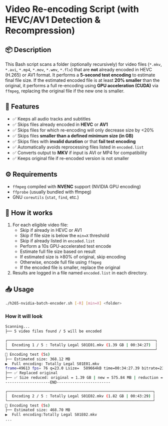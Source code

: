 # Video Re-encoding Script (with HEVC/AV1 Detection & Recompression)

## 📦 Description

This Bash script scans a folder (optionally recursively) for video files (`*.mkv`, `*.avi`, `*.mp4`, `*.mov`, `*.wmv`, `*.flv`) that are **not** already encoded in HEVC (H.265) or AV1 format. It performs a **5-second test encoding** to estimate final file size. If the estimated encoded file is at least **20% smaller** than the original, it performs a full re-encoding using **GPU acceleration (CUDA)** via `ffmpeg`, replacing the original file if the new one is smaller.

## 🎯 Features

- ✅ Keeps all audio tracks and subtitles
- ✅ Skips files already encoded in **HEVC** or **AV1**
- ✅ Skips files for which re-encoding will only decrease size by <20%
- ✅ Skips files **smaller than a defined minimum size (in GB)**
- ✅ Skips files with **invalid duration** or that **fail test encoding**
- ✅ Automatically avoids reprocessing files listed in `encoded.list`
- ✅ Converts output to **MKV** if input is AVI or MP4 for compatibility
- ✅ Keeps original file if re-encoded version is not smaller

## ⚙️ Requirements

- `ffmpeg` compiled with **NVENC** support (NVIDIA GPU encoding)
- `ffprobe` (usually bundled with ffmpeg)
- GNU `coreutils` (`stat`, `find`, etc.)

## 🧪 How it works

1. For each eligible video file:
   - Skip if already in HEVC or AV1
   - Skip if file size is below the `min=X` threshold
   - Skip if already listed in `encoded.list`
   - Perform a 10s GPU-accelerated test encode
   - Estimate full file size based on result
   - If estimated size is ≥80% of original, skip encoding
   - Otherwise, encode full file using `ffmpeg`
   - If the encoded file is smaller, replace the original
2. Results are logged in a file named `encoded.list` in each directory.

## 📥 Usage

```bash
./h265-nvidia-batch-encoder.sh [-R] [min=X] <folder>
```
### How it will look

```bash
Scanning...
├── 5 video files found / 5 will be encoded

┌──────────────────────────────────────────────────────────────────┐
│  Encoding 1 / 5 : Totally Legal S01E01.mkv (1.39 GB | 00:34:27)  │
└──────────────────────────────────────────────────────────────────┘
 Encoding test (5s)
├── Estimated size: 368.12 MB
▶️  Full encoding: Totally Legal S01E01.mkv
frame=49613 fps= 76 q=23.0 Lsize=  589664kB time=00:34:27.39 bitrate=2336.5kbits/s speed=3.17x     
├── ✅ Replaced original
├── ✅ Size reduced: original = 1.39 GB | new = 575.84 MB | reduction = 59%
--------------------END------------------------

┌─────────────────────────────────────────────────────────────────┐
│  Encoding 2 / 5 : Totally Legal S01E02.mkv (1.82 GB | 00:43:29) │
└─────────────────────────────────────────────────────────────────┘
 Encoding test (5s)
├── Estimated size: 468.70 MB
▶️  Full encoding:Totally Legal S01E02.mkv
...
```
